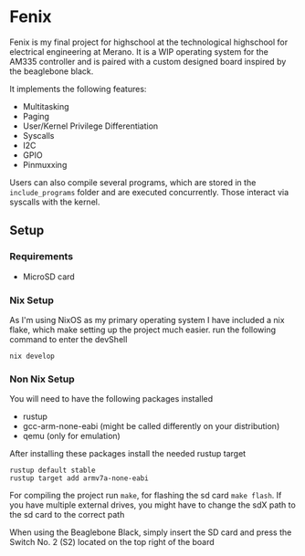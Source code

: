 # Fenix

Fenix is my final project for highschool at the technological highschool for electrical engineering at Merano.
It is a WIP operating system for the AM335 controller and is paired with a custom designed board inspired by the beaglebone black.

It implements the following features:
- Multitasking
- Paging
- User/Kernel Privilege Differentiation
- Syscalls
- I2C
- GPIO
- Pinmuxxing

Users can also compile several programs, which are stored in the `include_programs` folder and are executed concurrently. Those interact via syscalls with the kernel.

## Setup

### Requirements

- MicroSD card

### Nix Setup

As I'm using NixOS as my primary operating system I have included a nix flake, which make setting up the project much easier.
run the following command to enter the devShell
```
nix develop
```

### Non Nix Setup

You will need to have the following packages installed

- rustup
- gcc-arm-none-eabi (might be called differently on your distribution)
- qemu (only for emulation)

After installing these packages install the needed rustup target

```
rustup default stable
rustup target add armv7a-none-eabi
```


For compiling the project run `make`, for flashing the sd card `make flash`. If you have multiple external drives, you might have to change the sdX path to the sd card to the correct path

When using the Beaglebone Black, simply insert the SD card and press the Switch No. 2 (S2) located on the top right of the board
